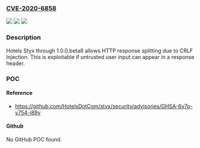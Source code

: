 ### [CVE-2020-6858](https://cve.mitre.org/cgi-bin/cvename.cgi?name=CVE-2020-6858)
![](https://img.shields.io/static/v1?label=Product&message=n%2Fa&color=blue)
![](https://img.shields.io/static/v1?label=Version&message=n%2Fa&color=blue)
![](https://img.shields.io/static/v1?label=Vulnerability&message=n%2Fa&color=brighgreen)

### Description

Hotels Styx through 1.0.0.beta8 allows HTTP response splitting due to CRLF Injection. This is exploitable if untrusted user input can appear in a response header.

### POC

#### Reference
- https://github.com/HotelsDotCom/styx/security/advisories/GHSA-6v7p-v754-j89v

#### Github
No GitHub POC found.

